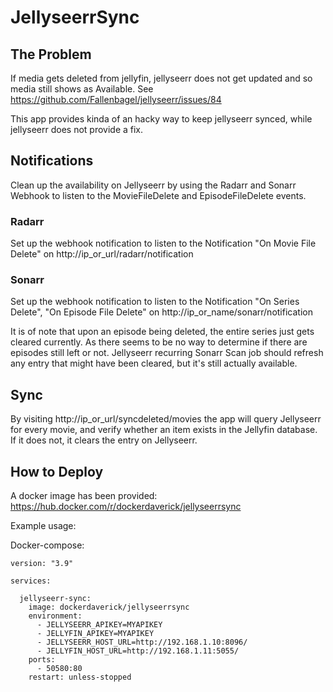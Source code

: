# JellyseerrSync

## The Problem
If media gets deleted from jellyfin, jellyseerr does not get updated and so media still shows as Available. See https://github.com/Fallenbagel/jellyseerr/issues/84

This app provides kinda of an hacky way to keep jellyseerr synced, while jellyseerr does not provide a fix.

## Notifications
Clean up the availability on Jellyseerr by using the Radarr and Sonarr Webhook to listen to the MovieFileDelete and EpisodeFileDelete events.

### Radarr

Set up the webhook notification to listen to the Notification "On Movie File Delete" on http://ip_or_url/radarr/notification

### Sonarr

Set up the webhook notification to listen to the Notification "On Series Delete", "On Episode File Delete" on http://ip_or_name/sonarr/notification

It is of note that upon an episode being deleted, the entire series just gets cleared currently. As there seems to be no way to determine if there are episodes still left or not. Jellyseerr recurring Sonarr Scan
job should refresh any entry that might have been cleared, but it's still actually available.

## Sync
By visiting http://ip_or_url/syncdeleted/movies the app will query Jellyseerr for every movie, and verify whether an item exists in the Jellyfin database. If it does not, it clears the entry on Jellyseerr.

## How to Deploy
A docker image has been provided: 
https://hub.docker.com/r/dockerdaverick/jellyseerrsync

Example usage:

Docker-compose:
```
version: "3.9"

services:

  jellyseerr-sync:
    image: dockerdaverick/jellyseerrsync
    environment:
      - JELLYSEERR_APIKEY=MYAPIKEY
      - JELLYFIN_APIKEY=MYAPIKEY
      - JELLYSEERR_HOST_URL=http://192.168.1.10:8096/
      - JELLYFIN_HOST_URL=http://192.168.1.11:5055/
    ports:
      - 50580:80
    restart: unless-stopped
```

